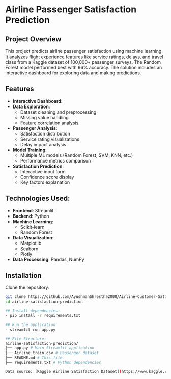 # Airline Passenger Satisfaction Prediction

## Project Overview
This project predicts airline passenger satisfaction using machine learning. It analyzes flight experience features like service ratings, delays, and travel class from a Kaggle dataset of 100,000+ passenger surveys. The Random Forest model performed best with 96% accuracy. The solution includes an interactive dashboard for exploring data and making predictions.

## Features 
- **Interactive Dashboard**:
- **Data Exploration**: 
  - Dataset cleaning and preprocessing
  - Missing value handling
  - Feature correlation analysis
- **Passenger Analysis**:
  - Satisfaction distribution
  - Service rating visualizations
  - Delay impact analysis
- **Model Training**:
  - Multiple ML models (Random Forest, SVM, KNN, etc.)
  - Performance metrics comparison
- **Satisfaction Prediction**:
  - Interactive input form
  - Confidence score display
  - Key factors explanation

## Technologies Used:
- **Frontend**: Streamlit
- **Backend**: Python
- **Machine Learning**:
  - Scikit-learn
  - Random Forest
- **Data Visualization**:
  - Matplotlib
  - Seaborn
  - Plotly
- **Data Processing**: Pandas, NumPy

## Installation 
Clone the repository:
```bash
git clone https://github.com/AyushmanShrestha2000/Airline-Customer-Satisfaction
cd airline-satisfaction-prediction

## Install dependencies:
- pip install -r requirements.txt

## Run the application:
- streamlit run app.py

## File Structure:
airline-satisfaction-prediction/
├── app.py # Main Streamlit application
├── Airline_train.csv # Passenger dataset
├── README.md # This file
├── requirements.txt # Python dependencies

Data source: [Kaggle Airline Satisfaction Dataset](https://www.kaggle.com/datasets/teejmahal20/airline-passenger-satisfaction)
